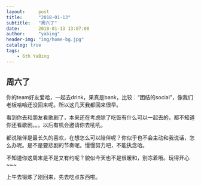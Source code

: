 ```yaml
---
layout:     post
title:      "2018-01-13"
subtitle:   "周六了"
date:       2018-01-13 13:07:00
author:     "yabing"
header-img: "img/home-bg.jpg"
catalog: true
tags:
    - 6th YaBing
---
```


## 周六了
你的team好友爱哈，一起去drink，果真是bank，比较：“团结的social”，像我们老板哈哈还没回来呢。所以这几天我都回来很早。

看到你去和朋友看歌剧了，本来还在考虑除了吃饭有什么可以一起去的，都不知道你还看歌剧。。。以后有机会邀请你去吼吼。

都说陪伴是最长久的喜欢，在想怎么可以陪伴呢？你似乎也不会主动和我说话，怎么办呢。是不是要悲剧的节奏呢。慢慢努力吧，不能执念哈。

不知道你这周末是不是又有约呢？貌似今天也不是很暖和，别冻着哦。玩得开心~~~

上午去锻炼了刚回来，先去吃点东西啦。
